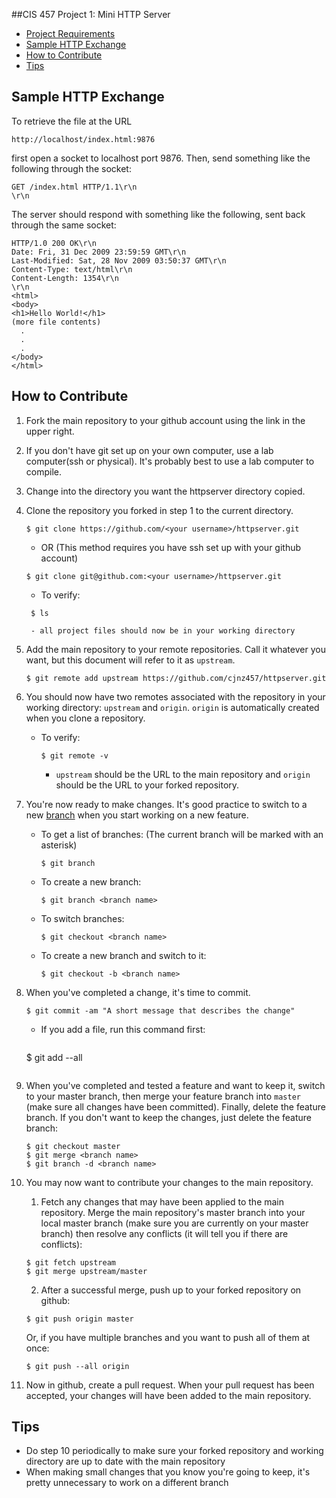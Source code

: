 ##CIS 457 Project 1: Mini HTTP Server

+ [Project Requirements](http://www.cis.gvsu.edu/~kalafuta/cis457/w15/labs/457prj1.html)
+ [Sample HTTP Exchange](#sample-http-exchange)
+ [How to Contribute](#how-to-contribute)
+ [Tips](#tips)

Sample HTTP Exchange
-----------------------

To retrieve the file at the URL

```
http://localhost/index.html:9876
```

first open a socket to localhost port 9876. Then, send something like the following through the socket:

```
GET /index.html HTTP/1.1\r\n
\r\n
```

The server should respond with something like the following, sent back through the same socket:

```
HTTP/1.0 200 OK\r\n
Date: Fri, 31 Dec 2009 23:59:59 GMT\r\n
Last-Modified: Sat, 28 Nov 2009 03:50:37 GMT\r\n
Content-Type: text/html\r\n
Content-Length: 1354\r\n
\r\n
<html>
<body>
<h1>Hello World!</h1>
(more file contents)
  .
  .
  .
</body>
</html>
```

How to Contribute
-------------------
1. Fork the main repository to your github account using the link in the upper right.
2. If you don't have git set up on your own computer, use a lab computer(ssh or physical). It's probably best to use a lab computer to compile.
3. Change into the directory you want the httpserver directory copied.
4. Clone the repository you forked in step 1 to the current directory. 

    ```
    $ git clone https://github.com/<your username>/httpserver.git
    ```
	- OR (This method requires you have ssh set up with your github account)
	
	```
    $ git clone git@github.com:<your username>/httpserver.git
    ```
	
	 - To verify:
	 
	  ```
       $ ls 
      ```
		- all project files should now be in your working directory
		
5. Add the main repository to your remote repositories. Call it whatever you want, but this document will refer to it as `upstream`.

    ```
    $ git remote add upstream https://github.com/cjnz457/httpserver.git
    ```
6. You should now have two remotes associated with the repository in your working directory: `upstream` and `origin`. `origin` is automatically created when you clone a repository. 
    - To verify: 

        ```
       $ git remote -v
        ```
		
		- `upstream` should be the URL to the main repository and `origin` should be the URL to your forked repository.
		
7. You're now ready to make changes. It's good practice to switch to a new [branch](http://nvie.com/posts/a-successful-git-branching-model/) when you start working on a new feature.
    - To get a list of branches: (The current branch will be marked with an asterisk)

        ```
       $ git branch
        ```
    - To create a new branch:  

        ```
       $ git branch <branch name>
        ```
    - To switch branches:  

        ```
       $ git checkout <branch name>
        ```
    - To create a new branch and switch to it:  

        ```
       $ git checkout -b <branch name>
        ```

8. When you've completed a change, it's time to commit. 

    ```
    $ git commit -am "A short message that describes the change"
    ```
    - If you add a file, run this command first:
    
      ```
     $ git add --all
      ```
9. When you've completed and tested a feature and want to keep it, switch to your master branch, then merge your feature branch into `master` (make sure all changes have been committed). Finally, delete the feature branch. If you don't want to keep the changes, just delete the feature branch: 

    ```
    $ git checkout master
    $ git merge <branch name>
    $ git branch -d <branch name>
    ```
10. You may now want to contribute your changes to the main repository. 
    1. Fetch any changes that may have been applied to the main repository. Merge the main repository's master branch into your local master branch (make sure you are currently on your master branch) then resolve any conflicts (it will tell you if there are conflicts):
        
      ```
      $ git fetch upstream
      $ git merge upstream/master
      ```
    2. After a successful merge, push up to your forked repository on github:
    
      ```
      $ git push origin master
      ```
      Or, if you have multiple branches and you want to push all of them at once:
          
      ```
      $ git push --all origin
      ```
11. Now in github, create a pull request. When your pull request has been accepted, your changes will have been added to the main repository. 

## Tips
+ Do step 10 periodically to make sure your forked repository and working directory are up to date with the main repository
+ When making small changes that you know you're going to keep, it's pretty unnecessary to work on a different branch


